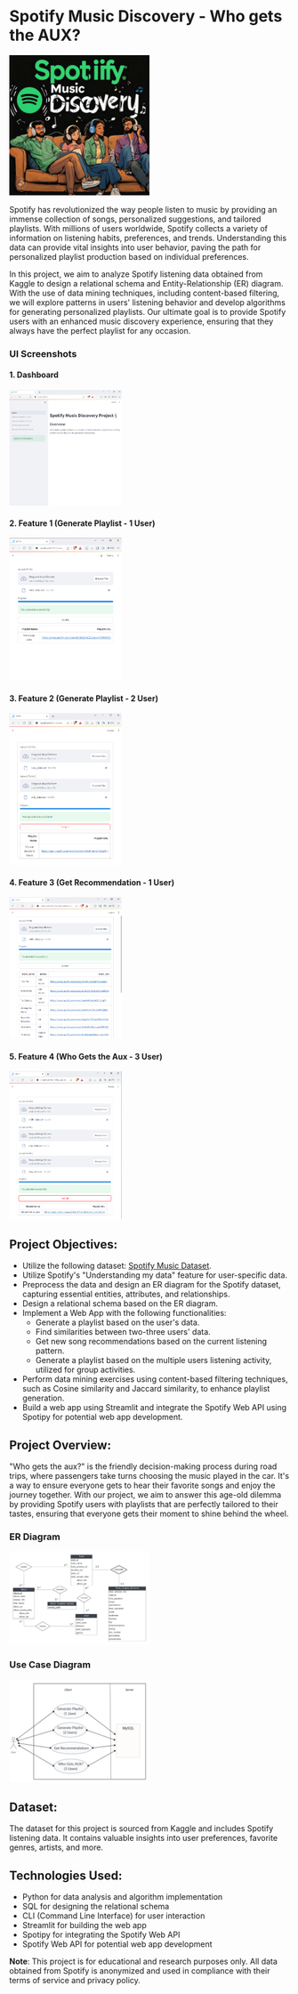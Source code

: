 # Spotify Music Discovery - Who gets the AUX?

<img src="spotify-music-discovery.jpeg" alt="thumbnail" width="50%">

Spotify has revolutionized the way people listen to music by providing an immense collection of songs, personalized suggestions, and tailored playlists. With millions of users worldwide, Spotify collects a variety of information on listening habits, preferences, and trends. Understanding this data can provide vital insights into user behavior, paving the path for personalized playlist production based on individual preferences.

In this project, we aim to analyze Spotify listening data obtained from Kaggle to design a relational schema and Entity-Relationship (ER) diagram. With the use of data mining techniques, including content-based filtering, we will explore patterns in users' listening behavior and develop algorithms for generating personalized playlists. Our ultimate goal is to provide Spotify users with an enhanced music discovery experience, ensuring that they always have the perfect playlist for any occasion.

### UI Screenshots

#### 1. Dashboard

<img src="screenshots/client-design.png" alt="Dashboard" width="40%">

#### 2. Feature 1 (Generate Playlist - 1 User)

<img src="screenshots/feature1-output.png" alt="Feature 1" width="40%">

#### 3. Feature 2 (Generate Playlist - 2 User)

<img src="screenshots/feature2-output.png" alt="Feature 2" width="40%">

#### 4. Feature 3 (Get Recommendation - 1 User)

<img src="screenshots/feature3-output.png" alt="Feature 3" width="40%">

#### 5. Feature 4 (Who Gets the Aux - 3 User)

<img src="screenshots/feature4-output.png" alt="Feature 4" width="40%">

## Project Objectives:

- Utilize the following dataset: [Spotify Music Dataset](https://www.kaggle.com/datasets/saurabhshahane/spotgen-music-dataset).
- Utilize Spotify's "Understanding my data" feature for user-specific data.
- Preprocess the data and design an ER diagram for the Spotify dataset, capturing essential entities, attributes, and relationships.
- Design a relational schema based on the ER diagram.
- Implement a Web App with the following functionalities:
  - Generate a playlist based on the user's data.
  - Find similarities between two-three users' data.
  - Get new song recommendations based on the current listening pattern.
  - Generate a playlist based on the multiple users listening activity, utilized for group activities.
- Perform data mining exercises using content-based filtering techniques, such as Cosine similarity and Jaccard similarity, to enhance playlist generation.
- Build a web app using Streamlit and integrate the Spotify Web API using Spotipy for potential web app development.

## Project Overview:

"Who gets the aux?" is the friendly decision-making process during road trips, where passengers take turns choosing the music played in the car. It's a way to ensure everyone gets to hear their favorite songs and enjoy the journey together. With our project, we aim to answer this age-old dilemma by providing Spotify users with playlists that are perfectly tailored to their tastes, ensuring that everyone gets their moment to shine behind the wheel.

### ER Diagram

<img src="screenshots/ERD_Final.jpg" alt="ER Diagram" width="50%">

### Use Case Diagram

<img src="screenshots/use-case.png" alt="Use Case" width="50%">

## Dataset:

The dataset for this project is sourced from Kaggle and includes Spotify listening data. It contains valuable insights into user preferences, favorite genres, artists, and more.

## Technologies Used:

- Python for data analysis and algorithm implementation
- SQL for designing the relational schema
- CLI (Command Line Interface) for user interaction
- Streamlit for building the web app
- Spotipy for integrating the Spotify Web API
- Spotify Web API for potential web app development

**Note**: This project is for educational and research purposes only. All data obtained from Spotify is anonymized and used in compliance with their terms of service and privacy policy.
